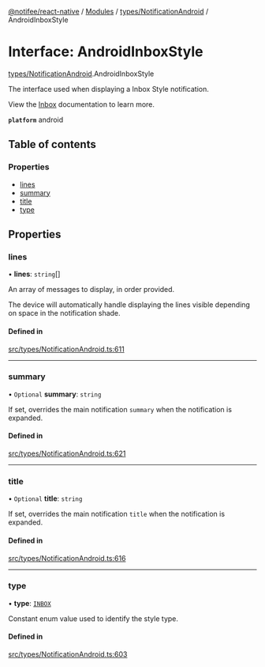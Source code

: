 [@notifee/react-native](../README.md) / [Modules](../modules.md) / [types/NotificationAndroid](../modules/types_NotificationAndroid.md) / AndroidInboxStyle

# Interface: AndroidInboxStyle

[types/NotificationAndroid](../modules/types_NotificationAndroid.md).AndroidInboxStyle

The interface used when displaying a Inbox Style notification.

<Vimeo id="android-style-inbox" caption="Android Inbox Style" />

View the [Inbox](/react-native/docs/android/styles#inbox) documentation to learn more.

**`platform`** android

## Table of contents

### Properties

- [lines](types_NotificationAndroid.AndroidInboxStyle.md#lines)
- [summary](types_NotificationAndroid.AndroidInboxStyle.md#summary)
- [title](types_NotificationAndroid.AndroidInboxStyle.md#title)
- [type](types_NotificationAndroid.AndroidInboxStyle.md#type)

## Properties

### lines

• **lines**: `string`[]

An array of messages to display, in order provided.

The device will automatically handle displaying the lines visible depending on space in the notification
shade.

#### Defined in

[src/types/NotificationAndroid.ts:611](https://github.com/notifee/react-native-notifee/blob/ee86b51/src/types/NotificationAndroid.ts#L611)

___

### summary

• `Optional` **summary**: `string`

If set, overrides the main notification `summary` when the notification is expanded.

#### Defined in

[src/types/NotificationAndroid.ts:621](https://github.com/notifee/react-native-notifee/blob/ee86b51/src/types/NotificationAndroid.ts#L621)

___

### title

• `Optional` **title**: `string`

If set, overrides the main notification `title` when the notification is expanded.

#### Defined in

[src/types/NotificationAndroid.ts:616](https://github.com/notifee/react-native-notifee/blob/ee86b51/src/types/NotificationAndroid.ts#L616)

___

### type

• **type**: [`INBOX`](../enums/types_NotificationAndroid.AndroidStyle.md#inbox)

Constant enum value used to identify the style type.

#### Defined in

[src/types/NotificationAndroid.ts:603](https://github.com/notifee/react-native-notifee/blob/ee86b51/src/types/NotificationAndroid.ts#L603)
